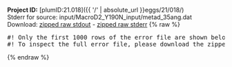 **Project ID:** [plumID:21.018]({{ '/' | absolute_url }}eggs/21/018/)  
Stderr for source:  input/MacroD2_Y190N_input/metad_35ang.dat   
Download: [zipped raw stdout](metad_35ang.dat.plumed_master.stdout.txt.zip) - [zipped raw stderr](metad_35ang.dat.plumed_master.stderr.txt.zip) 
{% raw %}
<pre>
#! Only the first 1000 rows of the error file are shown below
#! To inspect the full error file, please download the zipped raw stderr file above
</pre>
{% endraw %}
